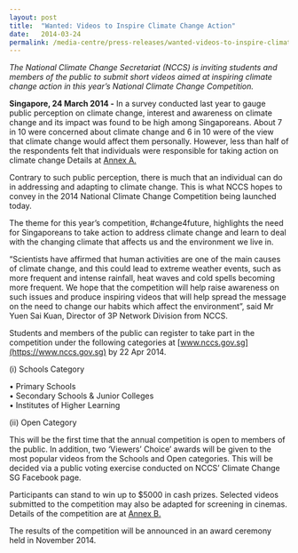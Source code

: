 ```yaml
---
layout: post
title:  "Wanted: Videos to Inspire Climate Change Action"
date:   2014-03-24
permalink: /media-centre/press-releases/wanted-videos-to-inspire-climate-change-action/
---
```


_The National Climate Change Secretariat (NCCS) is inviting students and members of the public to submit short videos aimed at inspiring climate change action in this year’s National Climate Change Competition._

**Singapore, 24 March 2014 -** In a survey conducted last year to gauge public perception on climate change, interest and awareness on climate change and its impact was found to be high among Singaporeans. About 7 in 10 were concerned about climate change and 6 in 10 were of the view that climate change would affect them personally. However, less than half of the respondents felt that individuals were responsible for taking action on climate change Details at [Annex A.](https://github.com/isomerpages/isomerpages-stratgroup/raw/master/images/Press%20Release%20images/videos-to-inspire-climate-change-action-annex-a.pdf)

Contrary to such public perception, there is much that an individual can do in addressing and adapting to climate change. This is what NCCS hopes to convey in the 2014 National Climate Change Competition being launched today.

The theme for this year’s competition, #change4future, highlights the need for Singaporeans to take action to address climate change and learn to deal with the changing climate that affects us and the environment we live in.

“Scientists have affirmed that human activities are one of the main causes of climate change, and this could lead to extreme weather events, such as more frequent and intense rainfall, heat waves and cold spells becoming more frequent. We hope that the competition will help raise awareness on such issues and produce inspiring videos that will help spread the message on the need to change our habits which affect the environment”, said Mr Yuen Sai Kuan, Director of 3P Network Division from NCCS.

Students and members of the public can register to take part in the competition under the following categories at [www.nccs.gov.sg](https://www.nccs.gov.sg) by 22 Apr 2014.

(i) Schools Category

• Primary Schools  
• Secondary Schools & Junior Colleges  
• Institutes of Higher Learning  

(ii) Open Category  

This will be the first time that the annual competition is open to members of the public. In addition, two ‘Viewers’ Choice’ awards will be given to the most popular videos from the Schools and Open categories. This will be decided via a public voting exercise conducted on NCCS’ Climate Change SG Facebook page.

Participants can stand to win up to $5000 in cash prizes. Selected videos submitted to the competition may also be adapted for screening in cinemas. Details of the competition are at [Annex B.](https://github.com/isomerpages/isomerpages-stratgroup/raw/master/images/Press%20Release%20images/videos-to-inspire-climate-change-action-annex-b.pdf)

The results of the competition will be announced in an award ceremony held in November 2014.

